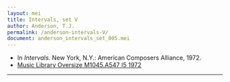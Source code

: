 ```yaml
---
layout: mei
title: Intervals, set V
author: Anderson, T.J.
permalink: /anderson-intervals-V/
document: anderson_intervals_set_005.mei
---
```


- In *Intervals.* New York, N.Y.: American Composers Alliance, 1972.
- <a href="https://tufts-primo.hosted.exlibrisgroup.com/permalink/f/bnf7qa/01TUN_ALMA21108713630003851" target="_blank">Music Library Oversize M1045.A547 I5 1972</a>
---
